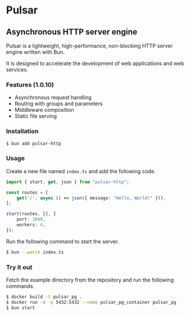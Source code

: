 # Pulsar
## Asynchronous HTTP server engine

Pulsar is a lightweight, high-performance, non-blocking HTTP server engine written with Bun. 

It is designed to accelerate the development of web applications and web services.

### Features (1.0.10)
- Asynchronous request handling
- Routing with groups and parameters
- Middleware composition
- Static file serving

### Installation
```bash
$ bun add pulsar-http
```

### Usage
Create a new file named `index.ts` and add the following code.
```typescript
import { start, get, json } from "pulsar-http";

const routes = [
    get('/', async () => json({ message: "Hello, World!" })),
];

start(routes, [], {
    port: 3000,
    workers: 4,
});
```

Run the following command to start the server.
```bash
$ bun --watch index.ts
```

### Try it out
Fetch the example directory from the repository and run the following commands.

```bash
$ docker build -t pulsar_pg .
$ docker run -d -p 5432:5432 --name pulsar_pg_container pulsar_pg
$ bun start
```


